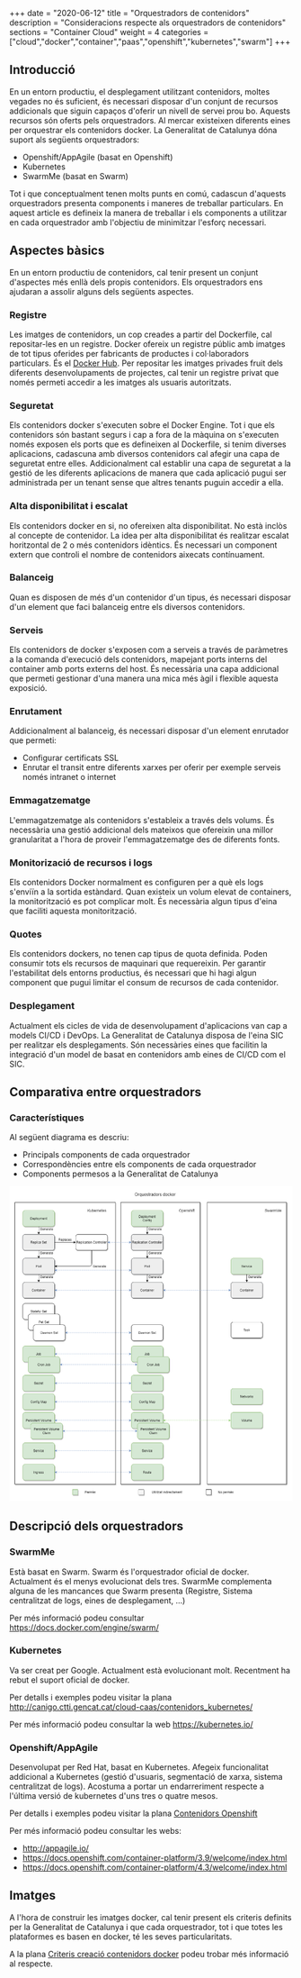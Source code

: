 +++
date          = "2020-06-12"
title         = "Orquestradors de contenidors"
description   = "Consideracions respecte als orquestradors de contenidors"
sections      = "Container Cloud"
weight        = 4
categories    = ["cloud","docker","container","paas","openshift","kubernetes","swarm"]
+++
## Introducció

En un entorn productiu, el desplegament utilitzant contenidors, moltes vegades no és suficient, és necessari disposar d'un conjunt de recursos addicionals que siguin capaços d'oferir un nivell de servei prou bo.
Aquests recursos són oferts pels orquestradors.
Al mercar existeixen diferents eines per orquestrar els contenidors docker.
La Generalitat de Catalunya dóna suport als següents orquestradors:

* Openshift/AppAgile (basat en Openshift)
* Kubernetes
* SwarmMe (basat en Swarm)

Tot i que conceptualment tenen molts punts en comú, cadascun d'aquests orquestradors presenta components i maneres de treballar particulars.
En aquest article es defineix la manera de treballar i els components a utilitzar en cada orquestrador amb l'objectiu de minimitzar l'esforç necessari.

## Aspectes bàsics
En un entorn productiu de contenidors, cal tenir present un conjunt d'aspectes més enllà dels propis contenidors.
Els orquestradors ens ajudaran a assolir alguns dels següents aspectes.

### Registre
Les imatges de contenidors, un cop creades a partir del Dockerfile, cal repositar-les en un registre.
Docker ofereix un registre públic amb imatges de tot tipus oferides per fabricants de productes i col·laboradors particulars. És el [Docker Hub](https://hub.docker.com/).
Per repositar les imatges privades fruit dels diferents desenvolupaments de projectes, cal tenir un registre privat que només permeti accedir a les imatges als usuaris autoritzats.

### Seguretat
Els contenidors docker s'executen sobre el Docker Engine. Tot i que els contenidors són bastant segurs i cap a fora de la màquina on s'executen només exposen els ports que es defineixen al Dockerfile, si tenim diverses aplicacions, cadascuna amb diversos contenidors cal afegir una capa de seguretat entre elles.
Addicionalment cal establir una capa de seguretat a la gestió de les diferents aplicacions de manera que cada aplicació pugui ser administrada per un tenant sense que altres tenants puguin accedir a ella. 

### Alta disponibilitat i escalat
Els contenidors docker en si, no ofereixen alta disponibilitat. No està inclòs al concepte de contenidor. La idea per alta disponibilitat és realitzar escalat horitzontal de 2 o més contenidors idèntics.
És necessari un component extern que controli el nombre de contenidors aixecats contínuament.

### Balanceig
Quan es disposen de més d'un contenidor d'un tipus, és necessari disposar d'un element que faci balanceig entre els diversos contenidors.

### Serveis
Els contenidors de docker s'exposen com a serveis a través de paràmetres a la comanda d'execució dels contenidors, mapejant ports interns del container amb ports externs del host. És necessària una capa addicional que permeti gestionar d'una manera una mica més àgil i flexible aquesta exposició.  

### Enrutament
Addicionalment al balanceig, és necessari disposar d'un element enrutador que permeti:

* Configurar certificats SSL
* Enrutar el transit entre diferents xarxes per oferir per exemple serveis només intranet o internet

### Emmagatzematge
L'emmagatzematge als contenidors s'estableix a través dels volums. És necessària una gestió addicional dels mateixos que ofereixin una millor granularitat a l'hora de proveir l'emmagatzematge des de diferents fonts.

### Monitorizació de recursos i logs
Els contenidors Docker normalment es configuren per a què els logs s'enviïn a la sortida estàndard. Quan existeix un volum elevat de containers, la monitorització es pot complicar molt. És necessària algun tipus d'eina que faciliti aquesta monitorització.

### Quotes
Els contenidors dockers, no tenen cap tipus de quota definida. Poden consumir tots els recursos de maquinari que requereixin. Per garantir l'estabilitat dels entorns productius, és necessari que hi hagi algun component que pugui limitar el consum de recursos de cada contenidor.

### Desplegament
Actualment els cicles de vida de desenvolupament d'aplicacions van cap a models CI/CD i DevOps.
La Generalitat de Catalunya disposa de l'eina SIC per realitzar els desplegaments.
Són necessàries eines que facilitin la integració d'un model de basat en contenidors amb eines de CI/CD com el SIC. 

## Comparativa entre orquestradors

### Característiques

Al següent diagrama es descriu:

* Principals components de cada orquestrador
* Correspondències entre els components de cada orquestrador
* Components permesos a la Generalitat de Catalunya  

![comparativa entre Orquestradors docker](/related/cloud/comparativaOrquestradors.png)

## Descripció dels orquestradors
### SwarmMe
Està basat en Swarm.
Swarm és l'orquestrador oficial de docker. Actualment és el menys evolucionat dels tres.
SwarmMe complementa alguna de les mancances que Swarm presenta (Registre, Sistema centralitzat de logs, eines de desplegament, ...)

Per més informació podeu consultar https://docs.docker.com/engine/swarm/

### Kubernetes
Va ser creat per Google.
Actualment està evolucionant molt.
Recentment ha rebut el suport oficial de docker.

Per detalls i exemples podeu visitar la plana http://canigo.ctti.gencat.cat/cloud-caas/contenidors_kubernetes/

Per més informació podeu consultar la web https://kubernetes.io/

### Openshift/AppAgile
Desenvolupat per Red Hat, basat en Kubernetes.
Afegeix funcionalitat addicional a Kubernetes (gestió d'usuaris, segmentació de xarxa, sistema centralitzat de logs).
Acostuma a portar un endarreriment respecte a l'última versió de kubernetes d'uns tres o quatre mesos.

Per detalls i exemples podeu visitar la plana [Contenidors Openshift](http://canigo.ctti.gencat.cat/cloud-caas/contenidors_openshift/)

Per més informació podeu consultar les webs:

-  http://appagile.io/
-  https://docs.openshift.com/container-platform/3.9/welcome/index.html
-  https://docs.openshift.com/container-platform/4.3/welcome/index.html

## Imatges
A l'hora de construir les imatges docker, cal tenir present els criteris definits per la Generalitat de Catalunya i que cada orquestrador, tot i que totes les plataformes es basen en docker, té les seves particularitats.

A la plana [Criteris creació contenidors docker](http://canigo.ctti.gencat.cat/cloud-caas/dockerImages/) podeu trobar més informació al respecte. 


